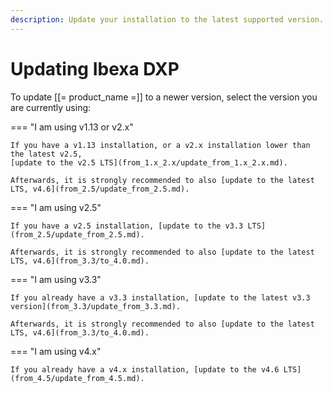 ```yaml
---
description: Update your installation to the latest supported version.
---
```


# Updating Ibexa DXP

To update [[= product_name =]] to a newer version, select the version you are currently using:

=== "I am using v1.13 or v2.x"

    If you have a v1.13 installation, or a v2.x installation lower than the latest v2.5,
    [update to the v2.5 LTS](from_1.x_2.x/update_from_1.x_2.x.md).

    Afterwards, it is strongly recommended to also [update to the latest LTS, v4.6](from_2.5/update_from_2.5.md).

=== "I am using v2.5"

    If you have a v2.5 installation, [update to the v3.3 LTS](from_2.5/update_from_2.5.md).

    Afterwards, it is strongly recommended to also [update to the latest LTS, v4.6](from_3.3/to_4.0.md).

=== "I am using v3.3"

    If you already have a v3.3 installation, [update to the latest v3.3 version](from_3.3/update_from_3.3.md).

    Afterwards, it is strongly recommended to also [update to the latest LTS, v4.6](from_3.3/to_4.0.md).

=== "I am using v4.x"

    If you already have a v4.x installation, [update to the v4.6 LTS](from_4.5/update_from_4.5.md).
